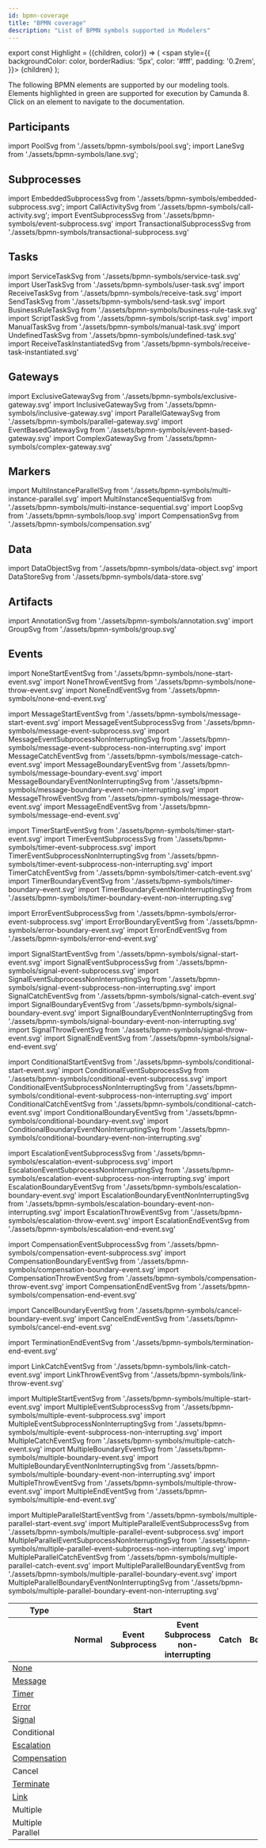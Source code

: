 ```yaml
---
id: bpmn-coverage
title: "BPMN coverage"
description: "List of BPMN symbols supported in Modelers"
---
```


export const Highlight = ({children, color}) => (
<span style={{ backgroundColor: color, borderRadius: '5px', color: '#fff', padding: '0.2rem', }}>
{children}
</span>
);

The following BPMN elements are supported by our modeling tools. Elements highlighted in <Highlight color="#11c399">green</Highlight> are supported for execution by Camunda 8. Click on an element to navigate to the documentation.

## Participants

import PoolSvg from './assets/bpmn-symbols/pool.svg';
import LaneSvg from './assets/bpmn-symbols/lane.svg';

<div className="bpmn-symbol-container">
    <a href="#">
        <PoolSvg className="implemented" />
    </a>
    <a href="#">
        <LaneSvg className="implemented" />
    </a>
</div>

## Subprocesses

import EmbeddedSubprocessSvg from './assets/bpmn-symbols/embedded-subprocess.svg';
import CallActivitySvg from './assets/bpmn-symbols/call-activity.svg';
import EventSubprocessSvg from './assets/bpmn-symbols/event-subprocess.svg'
import TransactionalSubprocessSvg from './assets/bpmn-symbols/transactional-subprocess.svg'

<div className="bpmn-symbol-container">
    <a href="../embedded-subprocesses/">
        <EmbeddedSubprocessSvg className="implemented" />
    </a>
    <a href="../call-activities/">
        <CallActivitySvg className="implemented" />
    </a>
    <a href="../event-subprocesses/">
        <EventSubprocessSvg className="implemented" />
    </a>
    <a href="#">
        <TransactionalSubprocessSvg />
    </a>
</div>

## Tasks

import ServiceTaskSvg from './assets/bpmn-symbols/service-task.svg'
import UserTaskSvg from './assets/bpmn-symbols/user-task.svg'
import ReceiveTaskSvg from './assets/bpmn-symbols/receive-task.svg'
import SendTaskSvg from './assets/bpmn-symbols/send-task.svg'
import BusinessRuleTaskSvg from './assets/bpmn-symbols/business-rule-task.svg'
import ScriptTaskSvg from './assets/bpmn-symbols/script-task.svg'
import ManualTaskSvg from './assets/bpmn-symbols/manual-task.svg'
import UndefinedTaskSvg from './assets/bpmn-symbols/undefined-task.svg'
import ReceiveTaskInstantiatedSvg from './assets/bpmn-symbols/receive-task-instantiated.svg'

<div className="bpmn-symbol-container">
    <a href="../service-tasks/">
        <ServiceTaskSvg className="implemented" />
    </a>
    <a href="../user-tasks/">
        <UserTaskSvg className="implemented" />
    </a>
    <a href="../receive-tasks/">
        <ReceiveTaskSvg className="implemented" />
    </a>
    <a href="../send-tasks/">
        <SendTaskSvg className="implemented" />
    </a>
    <a href="../business-rule-tasks/">
        <BusinessRuleTaskSvg className="implemented" />
    </a>
    <a href="../script-tasks/">
        <ScriptTaskSvg className="implemented" />
    </a>
    <a href="../manual-tasks/">
        <ManualTaskSvg className="implemented"/>
    </a>
    <a href="#">
        <ReceiveTaskInstantiatedSvg />
    </a>
    <a href="../undefined-tasks/">
        <UndefinedTaskSvg className="implemented" />
    </a>
</div>

## Gateways

import ExclusiveGatewaySvg from './assets/bpmn-symbols/exclusive-gateway.svg'
import InclusiveGatewaySvg from './assets/bpmn-symbols/inclusive-gateway.svg'
import ParallelGatewaySvg from './assets/bpmn-symbols/parallel-gateway.svg'
import EventBasedGatewaySvg from './assets/bpmn-symbols/event-based-gateway.svg'
import ComplexGatewaySvg from './assets/bpmn-symbols/complex-gateway.svg'

<div className="bpmn-symbol-container">
    <a href="../exclusive-gateways/">
        <ExclusiveGatewaySvg className="implemented" />
    </a>
    <a href="../parallel-gateways/">
        <ParallelGatewaySvg className="implemented" />
    </a>
    <a href="../event-based-gateways/">
        <EventBasedGatewaySvg className="implemented" />
    </a>
    <a href="../inclusive-gateways/">
        <InclusiveGatewaySvg className="implemented" />
    </a>
    <a href="#">
        <ComplexGatewaySvg />
    </a>
</div>

## Markers

import MultiInstanceParallelSvg from './assets/bpmn-symbols/multi-instance-parallel.svg'
import MultiInstanceSequentialSvg from './assets/bpmn-symbols/multi-instance-sequential.svg'
import LoopSvg from './assets/bpmn-symbols/loop.svg'
import CompensationSvg from './assets/bpmn-symbols/compensation.svg'

<div className="bpmn-symbol-container">
    <a href="../multi-instance/">
        <MultiInstanceParallelSvg className="implemented" />
    </a>
    <a href="../multi-instance/">
        <MultiInstanceSequentialSvg className="implemented" />
    </a>
    <a href="#">
        <LoopSvg />
    </a>
    <a href="#">
        <CompensationSvg />
    </a>
</div>

## Data

import DataObjectSvg from './assets/bpmn-symbols/data-object.svg'
import DataStoreSvg from './assets/bpmn-symbols/data-store.svg'

<div className="bpmn-symbol-container">
    <a href="#">
        <DataObjectSvg />
    </a>
    <a href="#">
        <DataStoreSvg />
    </a>
</div>

## Artifacts

import AnnotationSvg from './assets/bpmn-symbols/annotation.svg'
import GroupSvg from './assets/bpmn-symbols/group.svg'

<div className="bpmn-symbol-container">
    <a href="#">
        <AnnotationSvg className="implemented" />
    </a>
    <a href="#">
        <GroupSvg className="implemented" />
    </a>
</div>

## Events

import NoneStartEventSvg from './assets/bpmn-symbols/none-start-event.svg'
import NoneThrowEventSvg from './assets/bpmn-symbols/none-throw-event.svg'
import NoneEndEventSvg from './assets/bpmn-symbols/none-end-event.svg'

import MessageStartEventSvg from './assets/bpmn-symbols/message-start-event.svg'
import MessageEventSubprocessSvg from './assets/bpmn-symbols/message-event-subprocess.svg'
import MessageEventSubprocessNonInterruptingSvg from './assets/bpmn-symbols/message-event-subprocess-non-interrupting.svg'
import MessageCatchEventSvg from './assets/bpmn-symbols/message-catch-event.svg'
import MessageBoundaryEventSvg from './assets/bpmn-symbols/message-boundary-event.svg'
import MessageBoundaryEventNonInterruptingSvg from './assets/bpmn-symbols/message-boundary-event-non-interrupting.svg'
import MessageThrowEventSvg from './assets/bpmn-symbols/message-throw-event.svg'
import MessageEndEventSvg from './assets/bpmn-symbols/message-end-event.svg'

import TimerStartEventSvg from './assets/bpmn-symbols/timer-start-event.svg'
import TimerEventSubprocessSvg from './assets/bpmn-symbols/timer-event-subprocess.svg'
import TimerEventSubprocessNonInterruptingSvg from './assets/bpmn-symbols/timer-event-subprocess-non-interrupting.svg'
import TimerCatchEventSvg from './assets/bpmn-symbols/timer-catch-event.svg'
import TimerBoundaryEventSvg from './assets/bpmn-symbols/timer-boundary-event.svg'
import TimerBoundaryEventNonInterruptingSvg from './assets/bpmn-symbols/timer-boundary-event-non-interrupting.svg'

import ErrorEventSubprocessSvg from './assets/bpmn-symbols/error-event-subprocess.svg'
import ErrorBoundaryEventSvg from './assets/bpmn-symbols/error-boundary-event.svg'
import ErrorEndEventSvg from './assets/bpmn-symbols/error-end-event.svg'

import SignalStartEventSvg from './assets/bpmn-symbols/signal-start-event.svg'
import SignalEventSubprocessSvg from './assets/bpmn-symbols/signal-event-subprocess.svg'
import SignalEventSubprocessNonInterruptingSvg from './assets/bpmn-symbols/signal-event-subprocess-non-interrupting.svg'
import SignalCatchEventSvg from './assets/bpmn-symbols/signal-catch-event.svg'
import SignalBoundaryEventSvg from './assets/bpmn-symbols/signal-boundary-event.svg'
import SignalBoundaryEventNonInterruptingSvg from './assets/bpmn-symbols/signal-boundary-event-non-interrupting.svg'
import SignalThrowEventSvg from './assets/bpmn-symbols/signal-throw-event.svg'
import SignalEndEventSvg from './assets/bpmn-symbols/signal-end-event.svg'

import ConditionalStartEventSvg from './assets/bpmn-symbols/conditional-start-event.svg'
import ConditionalEventSubprocessSvg from './assets/bpmn-symbols/conditional-event-subprocess.svg'
import ConditionalEventSubprocessNonInterruptingSvg from './assets/bpmn-symbols/conditional-event-subprocess-non-interrupting.svg'
import ConditionalCatchEventSvg from './assets/bpmn-symbols/conditional-catch-event.svg'
import ConditionalBoundaryEventSvg from './assets/bpmn-symbols/conditional-boundary-event.svg'
import ConditionalBoundaryEventNonInterruptingSvg from './assets/bpmn-symbols/conditional-boundary-event-non-interrupting.svg'

import EscalationEventSubprocessSvg from './assets/bpmn-symbols/escalation-event-subprocess.svg'
import EscalationEventSubprocessNonInterruptingSvg from './assets/bpmn-symbols/escalation-event-subprocess-non-interrupting.svg'
import EscalationBoundaryEventSvg from './assets/bpmn-symbols/escalation-boundary-event.svg'
import EscalationBoundaryEventNonInterruptingSvg from './assets/bpmn-symbols/escalation-boundary-event-non-interrupting.svg'
import EscalationThrowEventSvg from './assets/bpmn-symbols/escalation-throw-event.svg'
import EscalationEndEventSvg from './assets/bpmn-symbols/escalation-end-event.svg'

import CompensationEventSubprocessSvg from './assets/bpmn-symbols/compensation-event-subprocess.svg'
import CompensationBoundaryEventSvg from './assets/bpmn-symbols/compensation-boundary-event.svg'
import CompensationThrowEventSvg from './assets/bpmn-symbols/compensation-throw-event.svg'
import CompensationEndEventSvg from './assets/bpmn-symbols/compensation-end-event.svg'

import CancelBoundaryEventSvg from './assets/bpmn-symbols/cancel-boundary-event.svg'
import CancelEndEventSvg from './assets/bpmn-symbols/cancel-end-event.svg'

import TerminationEndEventSvg from './assets/bpmn-symbols/termination-end-event.svg'

import LinkCatchEventSvg from './assets/bpmn-symbols/link-catch-event.svg'
import LinkThrowEventSvg from './assets/bpmn-symbols/link-throw-event.svg'

import MultipleStartEventSvg from './assets/bpmn-symbols/multiple-start-event.svg'
import MultipleEventSubprocessSvg from './assets/bpmn-symbols/multiple-event-subprocess.svg'
import MultipleEventSubprocessNonInterruptingSvg from './assets/bpmn-symbols/multiple-event-subprocess-non-interrupting.svg'
import MultipleCatchEventSvg from './assets/bpmn-symbols/multiple-catch-event.svg'
import MultipleBoundaryEventSvg from './assets/bpmn-symbols/multiple-boundary-event.svg'
import MultipleBoundaryEventNonInterruptingSvg from './assets/bpmn-symbols/multiple-boundary-event-non-interrupting.svg'
import MultipleThrowEventSvg from './assets/bpmn-symbols/multiple-throw-event.svg'
import MultipleEndEventSvg from './assets/bpmn-symbols/multiple-end-event.svg'

import MultipleParallelStartEventSvg from './assets/bpmn-symbols/multiple-parallel-start-event.svg'
import MultipleParallelEventSubprocessSvg from './assets/bpmn-symbols/multiple-parallel-event-subprocess.svg'
import MultipleParallelEventSubprocessNonInterruptingSvg from './assets/bpmn-symbols/multiple-parallel-event-subprocess-non-interrupting.svg'
import MultipleParallelCatchEventSvg from './assets/bpmn-symbols/multiple-parallel-catch-event.svg'
import MultipleParallelBoundaryEventSvg from './assets/bpmn-symbols/multiple-parallel-boundary-event.svg'
import MultipleParallelBoundaryEventNonInterruptingSvg from './assets/bpmn-symbols/multiple-parallel-boundary-event-non-interrupting.svg'

<table className="bpmn-coverage-event-table">
  <thead>
      <tr>
        <th>Type</th>
        <th colspan="3">Start</th>
        <th colspan="4">Intermediate</th>
        <th>End</th>
      </tr>
      <tr>
        <th></th>
        <th>Normal</th>
        <th>Event Subprocess</th>
        <th>Event Subprocess non-interrupting</th>
        <th>Catch</th>
        <th>Boundary</th>
        <th>Boundary non-interrupting</th>
        <th>Throw</th>
        <th></th>
      </tr>
  </thead>
  <tbody>
    <tr>
        <td>
            <a href="../none-events/">None</a>
        </td>
        <td>
            <a href="../none-events/">
                <NoneStartEventSvg className="implemented" />
            </a>
        </td>
        <td></td>
        <td></td>
        <td></td>
        <td></td>
        <td></td>
        <td>
            <a href="../none-events/">
                <NoneThrowEventSvg className="implemented" />
            </a>
        </td>
        <td>
            <a href="../none-events/">
                <NoneEndEventSvg className="implemented" />
            </a>
        </td>
    </tr>
    <tr>
        <td>
            <a href="../message-events/">Message</a>
        </td>
        <td>
            <a href="../message-events/">
                <MessageStartEventSvg className="implemented" />
            </a>
        </td>
        <td>
            <a href="../message-events/">
                <MessageEventSubprocessSvg className="implemented" />
            </a>
        </td>
        <td>
            <a href="../message-events/">
                <MessageEventSubprocessNonInterruptingSvg className="implemented" />
            </a>
        </td>
        <td>
            <a href="../message-events/">
                <MessageCatchEventSvg className="implemented" />
            </a>
        </td>
        <td>
            <a href="../message-events/">
                <MessageBoundaryEventSvg className="implemented" />
            </a>
        </td>
        <td>
            <a href="../message-events/">
                <MessageBoundaryEventNonInterruptingSvg className="implemented" />
            </a>
        </td>
        <td>
            <a href="../message-events/">
                <MessageThrowEventSvg className="implemented" />
            </a>
        </td>
        <td>
            <a href="../message-events/">
                <MessageEndEventSvg className="implemented" />
            </a>
        </td>
    </tr>
    <tr>
        <td>
            <a href="../timer-events/">Timer</a>
        </td>
        <td>
            <a href="../timer-events/">
                <TimerStartEventSvg className="implemented" />
            </a>
        </td>
        <td>
            <a href="../timer-events/">
                <TimerEventSubprocessSvg className="implemented" />
            </a>
        </td>
        <td>
            <a href="../timer-events/">
                <TimerEventSubprocessNonInterruptingSvg className="implemented" />
            </a>
        </td>
        <td>
            <a href="../timer-events/">
                <TimerCatchEventSvg className="implemented" />
            </a>
        </td>
        <td>
            <a href="../timer-events/">
                <TimerBoundaryEventSvg className="implemented" />
            </a>
        </td>
        <td>
            <a href="../timer-events/">
                <TimerBoundaryEventNonInterruptingSvg className="implemented" />
            </a>
        </td>
        <td></td>
        <td></td>
    </tr>
    <tr>
        <td>
            <a href="../error-events/">Error</a>
        </td>
        <td></td>
        <td>
            <a href="../error-events/">
                <ErrorEventSubprocessSvg className="implemented" />
            </a>
        </td>
        <td></td>
        <td></td>
        <td>
            <a href="../error-events/">
                <ErrorBoundaryEventSvg className="implemented" />
            </a>
        </td>
        <td></td>
        <td></td>
        <td>
            <a href="../error-events/">
                <ErrorEndEventSvg className="implemented" />
            </a>
        </td>
    </tr>
    <tr>
        <td>
            <a href="../signal-events/">Signal</a>
        </td>
        <td>
            <a href="../signal-events/">
                <SignalStartEventSvg className="implemented" />
            </a>
        </td>
        <td>
            <a href="../signal-events/">
                <SignalEventSubprocessSvg className="implemented" />
            </a>
        </td>
        <td>
            <a href="../signal-events/">
                <SignalEventSubprocessNonInterruptingSvg className="implemented" />
            </a>
        </td>
        <td>
            <a href="../signal-events/">
                <SignalCatchEventSvg className="implemented" />
            </a>
        </td>
        <td>
            <a href="../signal-events/">
                <SignalBoundaryEventSvg className="implemented" />
            </a>
        </td>
        <td>
            <a href="../signal-events/">
                <SignalBoundaryEventNonInterruptingSvg className="implemented" />
            </a>
        </td>
        <td>
            <a href="../signal-events/">
                <SignalThrowEventSvg className="implemented" />
            </a>
        </td>
        <td>
            <a href="../signal-events/">
                <SignalEndEventSvg className="implemented" />
            </a>
        </td>
    </tr>
    <tr>
        <td>
            Conditional
        </td>
        <td>
            <a href="#">
                <ConditionalStartEventSvg />
            </a>
        </td>
        <td>
            <a href="#">
                <ConditionalEventSubprocessSvg />
            </a>
        </td>
        <td>
            <a href="#">
                <ConditionalEventSubprocessNonInterruptingSvg />
            </a>
        </td>
        <td>
            <a href="#">
                <ConditionalCatchEventSvg />
            </a>
        </td>
        <td>
            <a href="#">
                <ConditionalBoundaryEventSvg />
            </a>
        </td>
        <td>
            <a href="#">
                <ConditionalBoundaryEventNonInterruptingSvg />
            </a>
        </td>
        <td></td>
        <td></td>
    </tr>
    <tr>
        <td>
            <a href="../escalation-events/">Escalation</a>
        </td>
        <td></td>
        <td>
            <a href="../escalation-events/">
                <EscalationEventSubprocessSvg className="implemented" />
            </a>
        </td>
        <td>
            <a href="../escalation-events">
                <EscalationEventSubprocessNonInterruptingSvg className="implemented" />
            </a>
        </td>
        <td></td>
        <td>
            <a href="../escalation-events">
                <EscalationBoundaryEventSvg className="implemented" />
            </a>
        </td>
        <td>
            <a href="../escalation-events">
                <EscalationBoundaryEventNonInterruptingSvg className="implemented" />
            </a>
        </td>
        <td>
            <a href="../escalation-events">
                <EscalationThrowEventSvg className="implemented" />
            </a>
        </td>
        <td>
            <a href="../escalation-events">
                <EscalationEndEventSvg className="implemented" />
            </a>
        </td>
    </tr>
    <tr>
        <td>
            <a href="../compensation-events/">Compensation</a>
        </td>
        <td></td>
        <td>
            <a href="#">
                <CompensationEventSubprocessSvg />
            </a>
        </td>
        <td></td>
        <td></td>
        <td>
            <a href="../compensation-events/">
                <CompensationBoundaryEventSvg className="implemented" />
            </a>
        </td>
        <td></td>
        <td>
            <a href="../compensation-events/">
                <CompensationThrowEventSvg className="implemented" />
            </a>
        </td>
        <td>
            <a href="../compensation-events/">
                <CompensationEndEventSvg className="implemented" />
            </a>
        </td>
    </tr>
    <tr>
        <td>
            Cancel
        </td>
        <td></td>
        <td></td>
        <td></td>
        <td></td>
        <td>
            <a href="#">
                <CancelBoundaryEventSvg />
            </a>
        </td>
        <td></td>
        <td></td>
        <td>
            <a href="#">
                <CancelEndEventSvg />
            </a>
        </td>
    </tr>
    <tr>
        <td>
            <a href="../terminate-events/">Terminate</a>
        </td>
        <td></td>
        <td></td>
        <td></td>
        <td></td>
        <td></td>
        <td></td>
        <td></td>
        <td>
            <a href="../terminate-events/">
                <TerminationEndEventSvg className="implemented" />
            </a>
        </td>
    </tr>
    <tr>
        <td>
            <a href="../link-events">Link</a>
        </td>
        <td></td>
        <td></td>
        <td></td>
        <td>
            <a href="../link-events/">
                <LinkCatchEventSvg className="implemented"/>
            </a>
        </td>
        <td></td>
        <td></td>
        <td>
            <a href="../link-events">
                <LinkThrowEventSvg className="implemented"/>
            </a>
        </td>
        <td></td>
    </tr>
    <tr>
        <td>
            Multiple
        </td>
        <td>
            <a href="#">
                <MultipleStartEventSvg />
            </a>
        </td>
        <td>
            <a href="#">
                <MultipleEventSubprocessSvg />
            </a>
        </td>
        <td>
            <a href="#">
                <MultipleEventSubprocessNonInterruptingSvg />
            </a>
        </td>
        <td>
            <a href="#">
                <MultipleCatchEventSvg />
            </a>
        </td>
        <td>
            <a href="#">
                <MultipleBoundaryEventSvg />
            </a>
        </td>
        <td>
            <a href="#">
                <MultipleBoundaryEventNonInterruptingSvg />
            </a>
        </td>
        <td>
            <a href="#">
                <MultipleThrowEventSvg />
            </a>
        </td>
        <td>
            <a href="#">
                <MultipleEndEventSvg />
            </a>
        </td>
    </tr>
    <tr>
        <td>
            Multiple Parallel
        </td>
        <td>
            <a href="#">
                <MultipleParallelStartEventSvg />
            </a>
        </td>
        <td>
            <a href="#">
                <MultipleParallelEventSubprocessSvg />
            </a>
        </td>
        <td>
            <a href="#">
                <MultipleParallelEventSubprocessNonInterruptingSvg />
            </a>
        </td>
        <td>
            <a href="#">
                <MultipleParallelCatchEventSvg />
            </a>
        </td>
        <td>
            <a href="#">
                <MultipleParallelBoundaryEventSvg />
            </a>
        </td>
        <td>
            <a href="#">
                <MultipleParallelBoundaryEventNonInterruptingSvg />
            </a>
        </td>
        <td></td>
        <td></td>
    </tr>

  </tbody>
</table>
